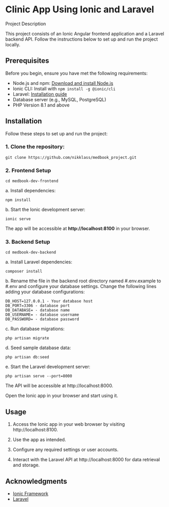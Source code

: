 # Clinic App Using Ionic and Laravel

Project Description 

This project consists of an Ionic Angular frontend application and a Laravel backend API. Follow the instructions below to set up and run the project locally.

## Prerequisites

Before you begin, ensure you have met the following requirements:

- Node.js and npm: [Download and install Node.js](https://nodejs.org/)
- Ionic CLI: Install with `npm install -g @ionic/cli`
- Laravel: [Installation guide](https://laravel.com/docs/installation)
- Database server (e.g., MySQL, PostgreSQL)
- PHP Version 8.1 and above

## Installation

Follow these steps to set up and run the project:

### 1. Clone the repository:

   `git clone https://github.com/nikklass/medbook_project.git`


### 2. Frontend Setup

   ```
   cd medbook-dev-frontend
   ```

a. Install dependencies:

   ```
   npm install
   ```

b. Start the Ionic development server:

   ```
   ionic serve
   ```

The app will be accessible at **http://localhost:8100** in your browser.


### 3. Backend Setup

```
cd medbook-dev-backend
```

a. Install Laravel dependencies:

   ```
   composer install
   ```

b. Rename tthe file in the backend root directory named #.env.example to #.env and configure your database settings. Change the following lines adding your database configurations:

   ```
   DB_HOST=127.0.0.1 - Your database host
   DB_PORT=3306 - database port
   DB_DATABASE= - database name
   DB_USERNAME= - database username
   DB_PASSWORD= - database password
   ```

c. Run database migrations:

   ```
   php artisan migrate
   ```

d. Seed sample database data:

   ```
   php artisan db:seed
   ```

e. Start the Laravel development server:

   ```
   php artisan serve --port=8000
   ```

The API will be accessible at http://localhost:8000.

Open the Ionic app in your browser and start using it.

## Usage

1. Access the Ionic app in your web browser by visiting http://localhost:8100.

2. Use the app as intended.

3. Configure any required settings or user accounts.

4. Interact with the Laravel API at http://localhost:8000 for data retrieval and storage.


## Acknowledgments

- [Ionic Framework](https://ionicframework.com/)
- [Laravel](https://laravel.com/)
